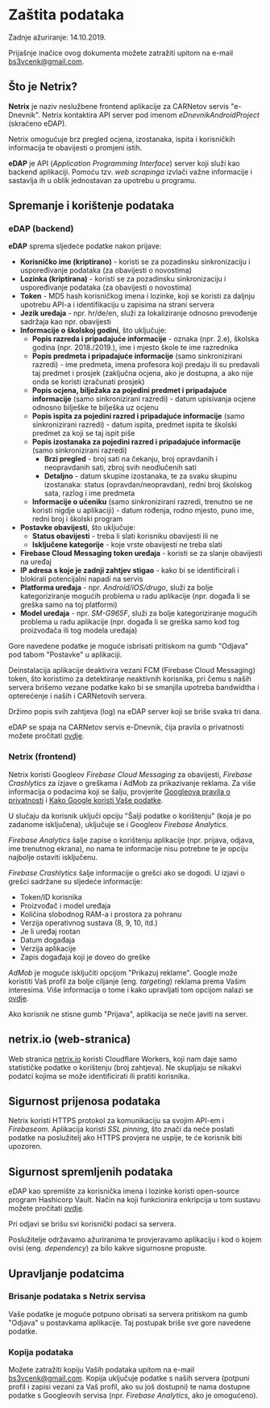# Zaštita podataka

Zadnje ažuriranje: 14.10.2019.

Prijašnje inačice ovog dokumenta možete zatražiti upitom na e-mail bs3vcenk@gmail.com.

## Što je Netrix?

**Netrix** je naziv neslužbene frontend aplikacije za CARNetov servis "e-Dnevnik". Netrix kontaktira API server pod imenom *eDnevnikAndroidProject* (skraćeno eDAP).

Netrix omogućuje brz pregled ocjena, izostanaka, ispita i korisničkih informacija te obavijesti o promjeni istih.

**eDAP** je API (*Application Programming Interface*) server koji služi kao backend aplikaciji. Pomoću tzv. *web scrapinga* izvlači važne informacije i sastavlja ih u oblik jednostavan za upotrebu u programu.

## Spremanje i korištenje podataka

### eDAP (backend)

**eDAP** sprema sljedeće podatke nakon prijave:

* **Korisničko ime (kriptirano)** - koristi se za pozadinsku sinkronizaciju i uspoređivanje podataka (za obavijesti o novostima)
* **Lozinka (kriptirana)** - koristi se za pozadinsku sinkronizaciju i uspoređivanje podataka (za obavijesti o novostima)
* **Token** - MD5 hash korisničkog imena i lozinke, koji se koristi za daljnju upotrebu API-a i identifikaciju u zapisima na strani servera
* **Jezik uređaja** - npr. hr/de/en, služi za lokaliziranje odnosno prevođenje sadržaja kao npr. obavijesti
* **Informacije o školskoj godini**, što uključuje:
    * **Popis razreda i pripadajuće informacije** - oznaka (npr. 2.e), školska godina (npr. 2018./2019.), ime i mjesto škole te ime razrednika
    * **Popis predmeta i pripadajuće informacije** (samo sinkronizirani razredi) - ime predmeta, imena profesora koji predaju ili su predavali taj predmet i prosjek (zaključna ocjena, ako je dostupna, a ako nije onda se koristi izračunati prosjek)
    * **Popis ocjena, bilježaka za pojedini predmet i pripadajuće informacije** (samo sinkronizirani razredi) - datum upisivanja ocjene odnosno bilješke te bilješka uz ocjenu
    * **Popis ispita za pojedini razred i pripadajuće informacije** (samo sinkronizirani razredi) - datum ispita, predmet ispita te školski predmet za koji se taj ispit piše
    * **Popis izostanaka za pojedini razred i pripadajuće informacije** (samo sinkronizirani razredi)
        * **Brzi pregled** - broj sati na čekanju, broj opravdanih i neopravdanih sati, zbroj svih neodlučenih sati
        * **Detaljno** - datum skupine izostanaka, te za svaku skupinu izostanaka: status (opravdan/neopravdan), redni broj školskog sata, razlog i ime predmeta
    * **Informacije o učeniku** (samo sinkronizirani razredi, trenutno se ne koristi nigdje u aplikaciji) - datum rođenja, rodno mjesto, puno ime, redni broj i školski program
* **Postavke obavijesti**, što uključuje:
    * **Status obavijesti** - treba li slati korisniku obavijesti ili ne
    * **Isključene kategorije** - koje vrste obavijesti ne treba slati
* **Firebase Cloud Messaging token uređaja** - koristi se za slanje obavijesti na uređaj
* **IP adresa s koje je zadnji zahtjev stigao** - kako bi se identificirali i blokirali potencijalni napadi na servis
* **Platforma uređaja** - npr. *Android/iOS/drugo*, služi za bolje kategoriziranje mogućih problema u radu aplikacije (npr. događa li se greška samo na toj platformi)
* **Model uređaja** - npr. *SM-G965F*, služi za bolje kategoriziranje mogućih problema u radu aplikacije (npr. događa li se greška samo kod tog proizvođača ili tog modela uređaja)

Gore navedene podatke je moguće isbrisati pritiskom na gumb "Odjava" pod tabom "Postavke" u aplikaciji.

Deinstalacija aplikacije deaktivira vezani FCM (Firebase Cloud Messaging) token, što koristimo za detektiranje neaktivnih korisnika, pri čemu s naših servera brišemo vezane podatke kako bi se smanjila upotreba bandwidtha i opterećenje i naših i CARNetovih servera.

Držimo popis svih zahtjeva (log) na eDAP server koji se briše svaka tri dana.

eDAP se spaja na CARNetov servis e-Dnevnik, čija pravila o privatnosti možete pročitati [ovdje](https://www.carnet.hr/obavijest-o-privatnosti/).

### Netrix (frontend)

Netrix koristi Googleov *Firebase Cloud Messaging* za obavijesti, *Firebase Crashlytics* za izjave o greškama i AdMob za prikazivanje reklama. Za više informacija o podacima koji se šalju, provjerite [Googleova pravila o privatnosti](https://policies.google.com/privacy) i [Kako Google koristi Vaše podatke](https://policies.google.com/technologies/partner-sites).

U slučaju da korisnik uključi opciju "Šalji podatke o korištenju" (koja je po zadanome isključena), uključuje se i Googleov *Firebase Analytics*.

*Firebase Analytics* šalje zapise o korištenju aplikacije (npr. prijava, odjava, ime trenutnog ekrana), no nama te informacije nisu potrebne te je opciju najbolje ostaviti isključenu.

*Firebase Crashlytics* šalje informacije o grešci ako se dogodi. U izjavi o grešci sadržane su sljedeće informacije:

* Token/ID korisnika
* Proizvođač i model uređaja
* Količina slobodnog RAM-a i prostora za pohranu
* Verzija operativnog sustava (8, 9, 10, itd.)
* Je li uređaj rootan
* Datum događaja
* Verzija aplikacije
* Zapis događaja koji je doveo do greške

*AdMob* je moguće isključiti opcijom "Prikazuj reklame". Google može koristiti Vaš profil za bolje ciljanje (eng. *targeting*) reklama prema Vašim interesima. Više informacija o tome i kako upravljati tom opcijom nalazi se [ovdje](https://support.google.com/ads/answer/1660762).

Ako korisnik ne stisne gumb "Prijava", aplikacija se neće javiti na server.

## netrix.io (web-stranica)

Web stranica [netrix.io](https://netrix.io) koristi Cloudflare Workers, koji nam daje samo statističke podatke o korištenju (broj zahtjeva). Ne skupljaju se nikakvi podatci kojima se može identificirati ili pratiti korisnika.

## Sigurnost prijenosa podataka

Netrix koristi HTTPS protokol za komunikaciju sa svojim API-em i *Firebaseom*. Aplikacija koristi *SSL pinning*, što znači da neće poslati podatke na poslužitelj ako HTTPS provjera ne uspije, te će korisnik biti upozoren.

## Sigurnost spremljenih podataka

eDAP kao spremište za korisnička imena i lozinke koristi open-source program Hashicorp Vault. Način na koji funkcionira enkripcija u tom sustavu možete pročitati [ovdje](https://www.hashicorp.com/resources/how-does-vault-encrypt-data).

Pri odjavi se brišu svi korisnički podaci sa servera.

Poslužitelje održavamo ažuriranima te provjeravamo aplikaciju i kod o kojem ovisi (eng. *dependency*) za bilo kakve sigurnosne propuste.

## Upravljanje podatcima

### Brisanje podataka s Netrix servisa

Vaše podatke je moguće potpuno obrisati sa servera pritiskom na gumb "Odjava" u postavkama aplikacije. Taj postupak briše sve gore navedene podatke.

### Kopija podataka

Možete zatražiti kopiju Vaših podataka upitom na e-mail bs3vcenk@gmail.com. Kopija uključuje podatke s naših servera (potpuni profil i zapisi vezani za Vaš profil, ako su još dostupni) te nama dostupne podatke s Googleovih servisa (npr. *Firebase Analytics*, ako je omogućeno).